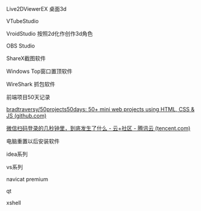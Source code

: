 Live2DViewerEX 桌面3d

VTubeStudio

VroidStudio  按照2d化作创作3d角色

OBS Studio

ShareX截图软件

Windows Top窗口置顶软件

WireShark 抓包软件



前端项目50天记录

[bradtraversy/50projects50days: 50+ mini web projects using HTML, CSS & JS (github.com)](https://github.com/bradtraversy/50projects50days)

[微信扫码登录的几秒钟里，到底发生了什么 - 云+社区 - 腾讯云 (tencent.com)](https://cloud.tencent.com/developer/article/1593932)





电脑重置以后安装软件

idea系列

vs系列

navicat premium

qt

xshell













